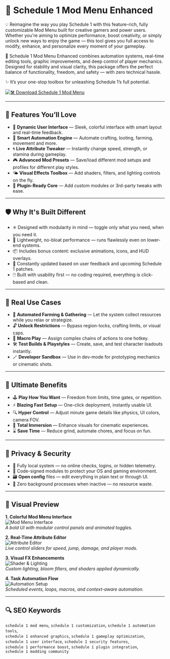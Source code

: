 # 🔮 Schedule 1 Mod Menu Enhanced 

💡 Reimagine the way you play Schedule 1 with this feature-rich, fully customizable Mod Menu built for creative gamers and power users. Whether you're aiming to optimize performance, boost creativity, or simply unlock new ways to enjoy the game — this tool gives you full access to modify, enhance, and personalize every moment of your gameplay.

🔧 Schedule 1 Mod Menu Enhanced  combines automation systems, real-time editing tools, graphic improvements, and deep control of player mechanics. Designed for stability and visual clarity, this package offers the perfect balance of functionality, freedom, and safety — with zero technical hassle.

✨ It’s your one-stop toolbox for unleashing Schedule 1’s full potential.

[![🛠️ Download Schedule 1 Mod Menu](https://img.shields.io/badge/Download-Schedule_1_Mod_Menu-blueviolet)](#)

---

## 🚀 Features You’ll Love

- 🌈 **Dynamic User Interface** — Sleek, colorful interface with smart layout and real-time feedback.
- 🧠 **Smart Automation Engine** — Automate crafting, looting, farming, movement and more.
- 🌀 **Live Attribute Tweaker** — Instantly change speed, strength, or stamina during gameplay.
- 🎮 **Advanced Mod Presets** — Save/load different mod setups and profiles for different play styles.
- 🌤️ **Visual Effects Toolbox** — Add shaders, filters, and lighting controls on the fly.
- 🔌 **Plugin-Ready Core** — Add custom modules or 3rd-party tweaks with ease.

---

## 🛡️ Why It's Built Different

- ✳️ Designed with modularity in mind — toggle only what you need, when you need it.
- 🧩 Lightweight, no-bloat performance — runs flawlessly even on lower-end systems.
- 📦 Includes bonus content: exclusive animations, icons, and HUD overlays.
- 🔁 Constantly updated based on user feedback and upcoming Schedule 1 patches.
- 🖱️ Built with usability first — no coding required, everything is click-based and clean.

---

## 🔬 Real Use Cases

- 💎 **Automated Farming & Gathering** — Let the system collect resources while you relax or strategize.
- 🔓 **Unlock Restrictions** — Bypass region-locks, crafting limits, or visual caps.
- 💠 **Macro Play** — Assign complex chains of actions to one hotkey.
- 🛠 **Test Builds & Playstyles** — Create, save, and test character loadouts instantly.
- 🪄 **Developer Sandbox** — Use in dev-mode for prototyping mechanics or cinematic shots.

---

## 🎯 Ultimate Benefits

- 🕹 **Play How You Want** — Freedom from limits, time gates, or repetition.
- ⚡ **Blazing Fast Setup** — One-click deployment, instantly usable UI.
- 🔍 **Hyper Control** — Adjust minute game details like physics, UI colors, camera FOV.
- 🎨 **Total Immersion** — Enhance visuals for cinematic experiences.
- ⌛ **Save Time** — Reduce grind, automate chores, and focus on fun.

---

## 🔐 Privacy & Security

- 🧷 Fully local system — no online checks, logins, or hidden telemetry.
- 🧪 Code-signed modules to protect your OS and gaming environment.
- 🗃 **Open config** files — edit everything in plain text or through UI.
- 🔄 Zero background processes when inactive — no resource waste.

---

## 🌠 Visual Preview

**1. Colorful Mod Menu Interface**  
![Mod Menu Interface](https://staticdelivery.nexusmods.com/mods/7381/images/headers/340_1744624467.jpg)  
*A bold UI with modular control panels and animated toggles.*

**2. Real-Time Attribute Editor**  
![Attribute Editor](https://www.pcgamesn.com/wp-content/sites/pcgamesn/2025/04/schedule-1-mods-enhanced-dealers.jpg)  
*Live control sliders for speed, jump, damage, and player mods.*

**3. Visual FX Enhancements**  
![Shader & Lighting](https://dotesports.com/wp-content/uploads/2025/03/schedule-1-mod-menu.jpg?w=640)  
*Custom lighting, bloom filters, and shaders applied dynamically.*

**4. Task Automation Flow**  
![Automation Setup](https://i.ytimg.com/vi/wnZSAbQiPNg/hq720.jpg?sqp=-oaymwEhCK4FEIIDSFryq4qpAxMIARUAAAAAGAElAADIQj0AgKJD&rs=AOn4CLD2pl8LF2ajGibB6NYr1uBdU2LbuQ)  
*Scheduled events, loops, macros, and context-aware automation.*

---

## 🔍 SEO Keywords

`schedule 1 mod menu`, `schedule 1 customization`, `schedule 1 automation tools`,  
`schedule 1 enhanced graphics`, `schedule 1 gameplay optimization`,  
`schedule 1 user interface`, `schedule 1 security features`,  
`schedule 1 performance boost`, `schedule 1 plugin integration`,  
`schedule 1 modding community`
